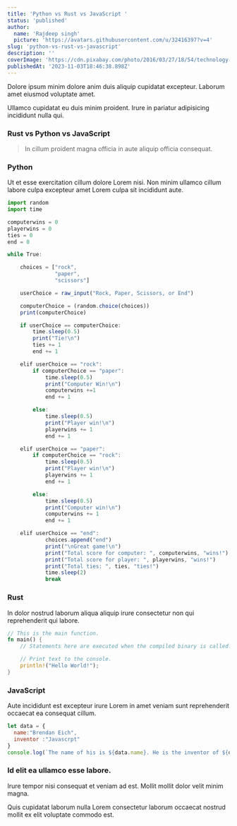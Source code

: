 ```yaml
---
title: 'Python vs Rust vs JavaScript '
status: 'published'
author:
  name: 'Rajdeep singh'
  picture: 'https://avatars.githubusercontent.com/u/32416397?v=4'
slug: 'python-vs-rust-vs-javascript'
description: ''
coverImage: 'https://cdn.pixabay.com/photo/2016/03/27/18/54/technology-1283624_1280.jpg'
publishedAt: '2023-11-03T18:46:38.898Z'
---
```


Dolore ipsum minim dolore anim duis aliquip cupidatat excepteur. Laborum amet eiusmod voluptate amet.

Ullamco cupidatat eu duis minim proident. Irure in pariatur adipisicing incididunt nulla qui.

### Rust vs Python vs JavaScript

> In cillum proident magna officia in aute aliquip officia consequat.

### Python

Ut et esse exercitation cillum dolore Lorem nisi. Non minim ullamco cillum labore culpa excepteur amet Lorem culpa sit incididunt aute.

```javascript
import random
import time

computerwins = 0
playerwins = 0
ties = 0
end = 0

while True:

    choices = ["rock",
               "paper",
               "scissors"]

    userChoice = raw_input("Rock, Paper, Scissors, or End")

    computerChoice = (random.choice(choices))
    print(computerChoice)

    if userChoice == computerChoice:
        time.sleep(0.5)
        print("Tie!\n")
        ties += 1
        end += 1

    elif userChoice == "rock":
        if computerChoice == "paper":
            time.sleep(0.5)
            print("Computer Win!\n")
            computerwins +=1
            end += 1

        else:
            time.sleep(0.5)
            print("Player win!\n")
            playerwins += 1
            end += 1

    elif userChoice == "paper":
        if computerChoice == "rock":
            time.sleep(0.5)
            print("Player win!\n")
            playerwins += 1
            end += 1

        else:
            time.sleep(0.5)
            print("Computer win!\n")
            computerwins += 1
            end += 1

    elif userChoice == "end":
            choices.append("end")
            print("\nGreat game!\n")
            print("Total score for computer: ", computerwins, "wins!")
            print("Total score for player: ", playerwins, "wins!")
            print("Total ties: ", ties, "ties!")
            time.sleep(2)
            break
```

### Rust 

In dolor nostrud laborum aliqua aliquip irure consectetur non qui reprehenderit qui labore.

```rust
// This is the main function.
fn main() {
    // Statements here are executed when the compiled binary is called.

    // Print text to the console.
    println!("Hello World!");
}
```

### JavaScript

Aute incididunt est excepteur irure Lorem in amet veniam sunt reprehenderit occaecat ea consequat cillum.

```javascript
let data = {
  name:"Brendan Eich",
  inventor :"Javascrpt"
}
console.log(`The name of his is ${data.name}. He is the inventor of ${data.inventor} programming language`);
```

### Id elit ea ullamco esse labore.

Irure tempor nisi consequat et veniam ad est. Mollit mollit dolor velit minim magna.

Quis cupidatat laborum nulla Lorem consectetur laborum occaecat nostrud mollit ex elit voluptate commodo est.

